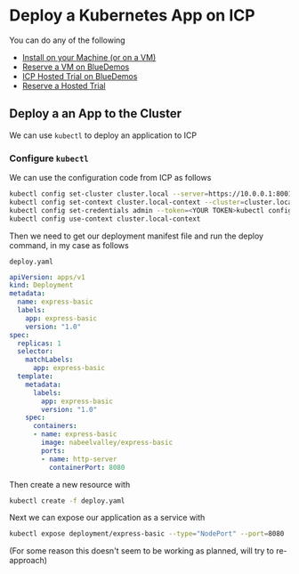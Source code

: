 # Deploy a Kubernetes App on ICP

You can do any of the following

- [Install on your Machine (or on a VM)](https://www.ibm.com/support/knowledgecenter/SSBS6K_1.2.0/installing/install_containers_CE.html)
- [Reserve a VM on BlueDemos](https://bluedemos.com/show/199)
- [ICP Hosted Trial on BlueDemos](https://bluedemos.com/show/1484)
- [Reserve a Hosted Trial](https://www.ibm.com/cloud/garage/dte/tutorial/ibm-cloud-private-hosted-trial)

## Deploy a an App to the Cluster

We can use `kubectl` to deploy an application to ICP

### Configure `kubectl`

We can use the configuration code from ICP as follows

```bash
kubectl config set-cluster cluster.local --server=https://10.0.0.1:8001 --insecure-skip-tls-verify=true
kubectl config set-context cluster.local-context --cluster=cluster.local
kubectl config set-credentials admin --token=<YOUR TOKEN>kubectl config set-context cluster.local-context --user=admin --namespace=cert-manager
kubectl config use-context cluster.local-context
```

Then we need to get our deployment manifest file and run the deploy command, in my case as follows

`deploy.yaml`
```yaml
apiVersion: apps/v1
kind: Deployment
metadata:
  name: express-basic
  labels:
    app: express-basic
    version: "1.0"
spec:
  replicas: 1
  selector:
    matchLabels:
      app: express-basic
  template:
    metadata:
      labels:
        app: express-basic
        version: "1.0"
    spec:
      containers:
      - name: express-basic
        image: nabeelvalley/express-basic
        ports:
        - name: http-server
          containerPort: 8080
```

Then create a new resource with

```bash
kubectl create -f deploy.yaml
```

Next we can expose our application as a service with

```bash
kubectl expose deployment/express-basic --type="NodePort" --port=8080
```

(For some reason this doesn't seem to be working as planned, will try to re-approach)